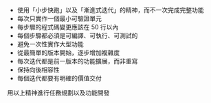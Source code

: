 - 使用「小步快跑」以及「漸進式迭代」的精神，而不一次完成完整功能
- 每次只實作一個最小可驗證單元
- 每步驟的程式碼變更應該在 50 行以內
- 每個步驟都必須是可編譯、可執行、可測試的
- 避免一次性實作大型功能
- 從最簡單的版本開始，逐步增加複雜度
- 每次迭代都是前一版本的功能擴展，而非重寫
- 保持向後相容性
- 每個迭代都要有明確的價值交付

用以上精神進行任務規劃以及功能開發

